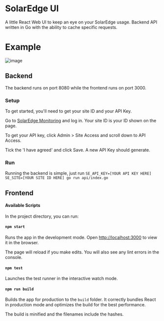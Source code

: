 # SolarEdge UI

A little React Web UI to keep an eye on your SolarEdge usage.
Backend API written in Go with the ability to cache specific requests.

# Example
![image](https://github.com/jordan-mace/solaredge-ui/assets/1805887/5c5716fe-0fb7-4cae-b048-15809a7b84d7)

## Backend

The backend runs on port 8080 while the frontend runs on port 3000.

### Setup

To get started, you'll need to get your site ID and your API Key.

Go to [SolarEdge Monitoring](https://monitoring.solaredge.com/solaredge-web/p/login?locale=en_US) and log in. Your site ID is your ID shown on the page.

To get your API key, click Admin > Site Access and scroll down to API Access.

Tick the 'I have agreed' and click Save. A new API Key should generate.

### Run

Running the backend is simple, just run `SE_API_KEY=[YOUR API KEY HERE] SE_SITE=[YOUR SITE ID HERE] go run api/index.go`

## Frontend

#### Available Scripts

In the project directory, you can run:

#### `npm start`

Runs the app in the development mode.
Open [http://localhost:3000](http://localhost:3000) to view it in the browser.

The page will reload if you make edits.
You will also see any lint errors in the console.

#### `npm test`

Launches the test runner in the interactive watch mode.

#### `npm run build`

Builds the app for production to the `build` folder.
It correctly bundles React in production mode and optimizes the build for the best performance.

The build is minified and the filenames include the hashes.
